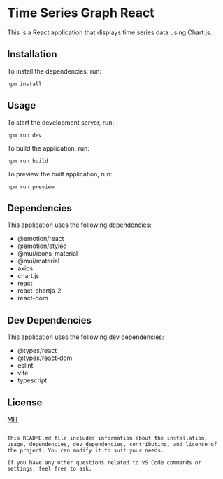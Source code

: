 # Time Series Graph React

This is a React application that displays time series data using Chart.js.

## Installation

To install the dependencies, run:

```
npm install
```

## Usage

To start the development server, run:

```
npm run dev
```

To build the application, run:

```
npm run build
```

To preview the built application, run:

```
npm run preview
```

## Dependencies

This application uses the following dependencies:

- @emotion/react
- @emotion/styled
- @mui/icons-material
- @mui/material
- axios
- chart.js
- react
- react-chartjs-2
- react-dom

## Dev Dependencies

This application uses the following dev dependencies:

- @types/react
- @types/react-dom
- eslint
- vite
- typescript

## License

[MIT](https://choosealicense.com/licenses/mit/)
```

This README.md file includes information about the installation, usage, dependencies, dev dependencies, contributing, and license of the project. You can modify it to suit your needs.

If you have any other questions related to VS Code commands or settings, feel free to ask.

